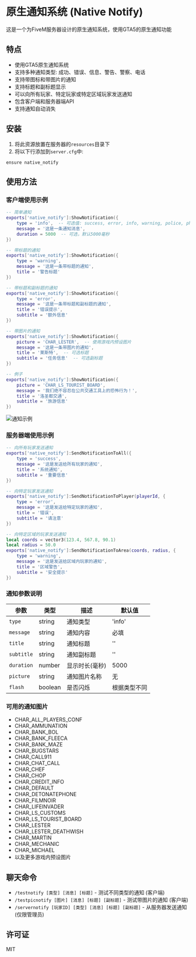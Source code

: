 # 原生通知系统 (Native Notify)

这是一个为FiveM服务器设计的原生通知系统，使用GTA5的原生通知功能

## 特点

- 使用GTA5原生通知系统
- 支持多种通知类型: 成功、错误、信息、警告、警察、电话
- 支持带图标和带图片的通知
- 支持标题和副标题显示
- 可以向所有玩家、特定玩家或特定区域玩家发送通知
- 包含客户端和服务器端API
- 支持通知自动消失

## 安装

1. 将此资源放置在服务器的`resources`目录下
2. 将以下行添加到`server.cfg`中:
```
ensure native_notify
```

## 使用方法

### 客户端使用示例

```lua
-- 简单通知
exports['native_notify']:ShowNotification({
    type = 'info',  -- 可选值: success, error, info, warning, police, phone
    message = '这是一条通知消息',
    duration = 5000  -- 可选，默认5000毫秒
})

-- 带标题的通知
exports['native_notify']:ShowNotification({
    type = 'warning',
    message = '这是一条带标题的通知',
    title = '警告标题'
})

-- 带标题和副标题的通知
exports['native_notify']:ShowNotification({
    type = 'error',
    message = '这是一条带标题和副标题的通知',
    title = '错误提示',
    subtitle = '额外信息'
})

-- 带图片的通知
exports['native_notify']:ShowNotification({
    picture = 'CHAR_LESTER',  -- 使用游戏内预设图片
    message = '这是一条带图片的通知',
    title = '莱斯特',  -- 可选标题
    subtitle = '任务信息'  -- 可选副标题
})

-- 例子
exports['native_notify']:ShowNotification({
    picture = 'CHAR_LS_TOURIST_BOARD',
    message = '我们绝不容忍在公共交通工具上的恐怖行为！',
    title = '洛圣都交通',
    subtitle = '旅游信息'
})

```
![通知示例](https://r2.fivemanage.com/o0SQp9T24AoAbL1nduWW2/DesktopScreenshot2025.04.08-11.38.45.25.png)

### 服务器端使用示例

```lua
-- 向所有玩家发送通知
exports['native_notify']:SendNotificationToAll({
    type = 'success',
    message = '这是发送给所有玩家的通知',
    title = '系统通知',
    subtitle = '重要信息'
})

-- 向特定玩家发送通知
exports['native_notify']:SendNotificationToPlayer(playerId, {
    type = 'error',
    message = '这是发送给特定玩家的通知',
    title = '错误',
    subtitle = '请注意'
})

-- 向特定区域的玩家发送通知
local coords = vector3(123.4, 567.8, 90.1)
local radius = 50.0
exports['native_notify']:SendNotificationToArea(coords, radius, {
    type = 'warning',
    message = '这是发送给区域内玩家的通知',
    title = '区域警告',
    subtitle = '安全提示'
})
```

### 通知参数说明

| 参数 | 类型 | 描述 | 默认值 |
| --- | --- | --- | --- |
| `type` | string | 通知类型 | 'info' |
| `message` | string | 通知内容 | 必填 |
| `title` | string | 通知标题 | '' |
| `subtitle` | string | 通知副标题 | '' |
| `duration` | number | 显示时长(毫秒) | 5000 |
| `picture` | string | 通知图片名称 | 无 |
| `flash` | boolean | 是否闪烁 | 根据类型不同 |

### 可用的通知图片

- CHAR_ALL_PLAYERS_CONF
- CHAR_AMMUNATION
- CHAR_BANK_BOL
- CHAR_BANK_FLEECA
- CHAR_BANK_MAZE
- CHAR_BUGSTARS
- CHAR_CALL911
- CHAR_CHAT_CALL
- CHAR_CHEF
- CHAR_CHOP
- CHAR_CREDIT_INFO
- CHAR_DEFAULT
- CHAR_DETONATEPHONE
- CHAR_FILMNOIR
- CHAR_LIFEINVADER
- CHAR_LS_CUSTOMS
- CHAR_LS_TOURIST_BOARD
- CHAR_LESTER
- CHAR_LESTER_DEATHWISH
- CHAR_MARTIN
- CHAR_MECHANIC
- CHAR_MICHAEL
- 以及更多游戏内预设图片

## 聊天命令

- `/testnotify [类型] [消息] [标题]` - 测试不同类型的通知 (客户端)
- `/testpicnotify [图片] [消息] [标题] [副标题]` - 测试带图片的通知 (客户端)
- `/servernotify [玩家ID] [类型] [消息] [标题] [副标题]` - 从服务器发送通知 (仅限管理员)

## 许可证

MIT 
